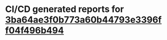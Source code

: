 # CI/CD generated reports for [3ba64ae3f0b773a60b44793e3396ff04f496b494](https://github.com/hydephp/develop/commit/3ba64ae3f0b773a60b44793e3396ff04f496b494)
